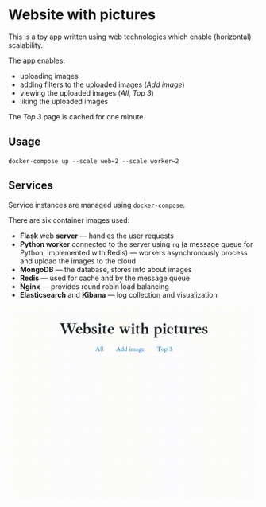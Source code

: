 # Website with pictures

This is a toy app written using web technologies 
which enable (horizontal) scalability.

The app enables:
- uploading images
- adding filters to the uploaded images (*Add image*)
- viewing the uploaded images (*All*, *Top 3*)
- liking the uploaded images

The *Top 3* page is cached for one minute.

## Usage

```
docker-compose up --scale web=2 --scale worker=2
```

## Services
Service instances are managed using `docker-compose`.

There are six container images used:
- **Flask** web **server** &mdash; handles the user requests
- **Python worker** connected to the server using `rq`
(a message queue for Python, implemented with Redis) &mdash;
workers asynchronously process and upload the images to the cloud
- **MongoDB** &mdash; the database, stores info about images
- **Redis** &mdash; used for cache and by the message queue
- **Nginx** &mdash; provides round robin load balancing
- **Elasticsearch** and **Kibana** &mdash; log collection and visualization

![demo](static/recording.gif)
